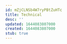 ```yaml
---
id: mZjCLNSb4W7ryPBtZuHTc
title: Technical
desc: ''
updated: 1644083807000
created: 1644083807000
stub: true
---
```


